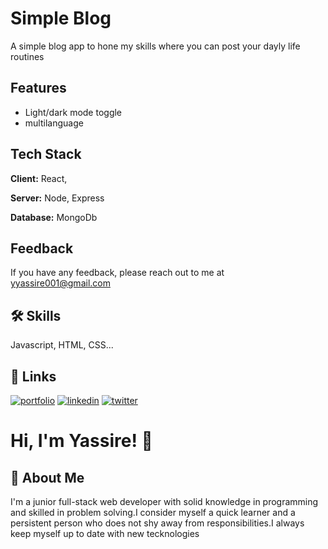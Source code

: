 
# Simple Blog

A simple blog app to hone my skills where you can post your dayly life routines


## Features

- Light/dark mode toggle
- multilanguage

## Tech Stack

**Client:** React,

**Server:** Node, Express

**Database:** MongoDb

  
## Feedback

If you have any feedback, please reach out to me at yyassire001@gmail.com

  
## 🛠 Skills
Javascript, HTML, CSS...

  
## 🔗 Links
[![portfolio](https://img.shields.io/badge/my_portfolio-000?style=for-the-badge&logo=ko-fi&logoColor=white)](https://katherinempeterson.com/)
[![linkedin](https://img.shields.io/badge/linkedin-0A66C2?style=for-the-badge&logo=linkedin&logoColor=white)](https://www.linkedin.com/in/yassire-yaguibou-435983223/)
[![twitter](https://img.shields.io/badge/twitter-1DA1F2?style=for-the-badge&logo=twitter&logoColor=white)](https://twitter.com/Yassire37383049)

  
# Hi, I'm Yassire! 👋

  
## 🚀 About Me
I'm a junior full-stack web developer with solid knowledge in programming and skilled in problem solving.I consider myself a quick learner and a persistent person who does not shy away from responsibilities.I always keep myself up to date with new tecknologies
  

